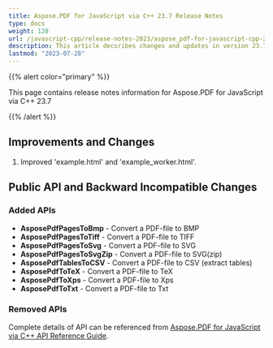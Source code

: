 ```yaml
---
title: Aspose.PDF for JavaScript via C++ 23.7 Release Notes
type: docs
weight: 120
url: /javascript-cpp/release-notes-2023/aspose_pdf-for-javascript-cpp-23-7-release-notes/
description: This article decsribes changes and updates in version 23.7 of Aspose.PDF for JavaScript via C++
lastmod: "2023-07-28"
---
```


{{% alert color="primary" %}}

This page contains release notes information for Aspose.PDF for JavaScript via C++ 23.7

{{% /alert %}}

## Improvements and Changes

1. Improved 'example.html' and 'example_worker.html'.

## Public API and Backward Incompatible Changes

### Added APIs

* **AsposePdfPagesToBmp** - Convert a PDF-file to BMP
* **AsposePdfPagesToTiff** - Convert a PDF-file to TIFF
* **AsposePdfPagesToSvg** - Convert a PDF-file to SVG
* **AsposePdfPagesToSvgZip** - Convert a PDF-file to SVG(zip)
* **AsposePdfTablesToCSV** - Convert a PDF-file to CSV (extract tables)
* **AsposePdfToTeX** - Convert a PDF-file to TeX
* **AsposePdfToXps** - Convert a PDF-file to Xps
* **AsposePdfToTxt** - Convert a PDF-file to Txt

### Removed APIs

Complete details of API can be referenced from [Aspose.PDF for JavaScript via C++ API Reference Guide](https://reference.aspose.com/pdf/javascript-cpp/).